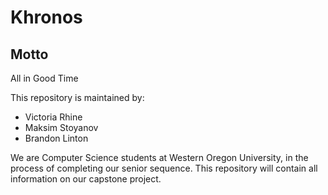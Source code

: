 # Khronos

## **Motto**
All in Good Time

This repository is maintained by:

* Victoria Rhine
* Maksim Stoyanov 
* Brandon Linton

We are Computer Science students at Western Oregon University, in the process of completing our senior sequence. This repository will contain all information on our capstone project.
